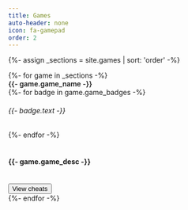 ```yaml
---
title: Games
auto-header: none
icon: fa-gamepad
order: 2
---
```

{%- assign _sections = site.games | sort: 'order' -%}
<!-- Main -->
<div id="main-container">
    <div id="section-container">
        {%- for game in _sections -%}
            <section class="full-container">
                <div class="grid-item preview-img" style="background-image: url('{{- game.game_img -}}');"></div>
                <div class="grid-item preview-box">
                    <span style="font-weight: 600;">{{- game.game_name -}}</span>
                    <div class="badges">
                        {%- for badge in game.game_badges -%}
                            <h6 class="badge color_dark"><span class="icon-b fa-{{- badge.icon -}}">{{- badge.text -}}</span></h6>
                        {%- endfor -%}
                    </div>
                    <br>
                    <h4 class="section-text" style="margin-left: 0;">
                        {{- game.game_desc -}}
                    </h4>
                    <br>
                    <div>
                        <button class="glow-on-hover" onclick="window.location.href='/{{- game.slug -}}';">
                            <span class="icon fa-arrow-right">View cheats</span>
                        </button>
                    </div>
                </div>
            </section>
        {%- endfor -%}
    </div>
</div>